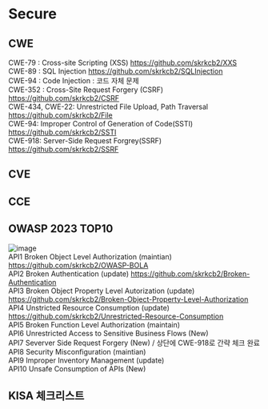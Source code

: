 # Secure 
## CWE
CWE-79 : Cross-site Scripting (XSS)
https://github.com/skrkcb2/XXS  
CWE-89 : SQL Injection https://github.com/skrkcb2/SQLInjection  
CWE-94 : Code Injection : 코드 자체 문제  
CWE-352 : Cross-Site Request Forgery (CSRF) https://github.com/skrkcb2/CSRF  
CWE-434, CWE-22: Unrestricted File Upload, Path Traversal https://github.com/skrkcb2/File  
CWE-94: Improper Control of Generation of Code(SSTI) https://github.com/skrkcb2/SSTI  
CWE-918: Server-Side Request Forgrey(SSRF) https://github.com/skrkcb2/SSRF  
## CVE  
## CCE  
## OWASP 2023 TOP10
![image](https://github.com/user-attachments/assets/33f97349-549e-4826-8320-dbd6b67209bd)  
API1 Broken Object Level Authorization (maintian) https://github.com/skrkcb2/OWASP-BOLA    
API2 Broken Authentication (update) https://github.com/skrkcb2/Broken-Authentication  
API3 Broken Object Property Level Autorization (update) https://github.com/skrkcb2/Broken-Object-Property-Level-Authorization    
API4 Unstricted Resource Consumption (update) https://github.com/skrkcb2/Unrestricted-Resource-Consumption  
API5 Broken Function Level Authorization (maintain)  
API6 Unrestricted Access to Sensitive Business Flows (New)  
API7 Severver Side Request Forgery (New) / 상단에 CWE-918로 간략 체크 완료  
API8 Security Misconfiguration (maintian)  
API9 Improper Inventory Management (update)  
API10 Unsafe Consumption of APIs (New)  
## KISA 체크리스트  

